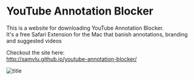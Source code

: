 # YouTube Annotation Blocker
This is a website for downloading YouTube Annotation Blocker.  
It's a free Safari Extension for the Mac that banish annotations, branding and suggested videos

Checkout the site here:  
http://samvlu.github.io/youtube-annotation-blocker/

![title](https://raw.githubusercontent.com/samvlu/youtube-annotation-blocker/gh-pages/screenie/screenie.png)